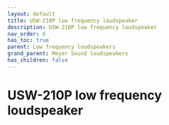 ```yaml
---
layout: default
title: USW-210P low frequency loudspeaker
description: USW-210P low frequency loudspeaker
nav_order: 6
has_toc: true
parent: Low frequency loudspeakers
grand_parent: Meyer Sound loudspeakers
has_children: false
---
```


# USW-210P low frequency loudspeaker